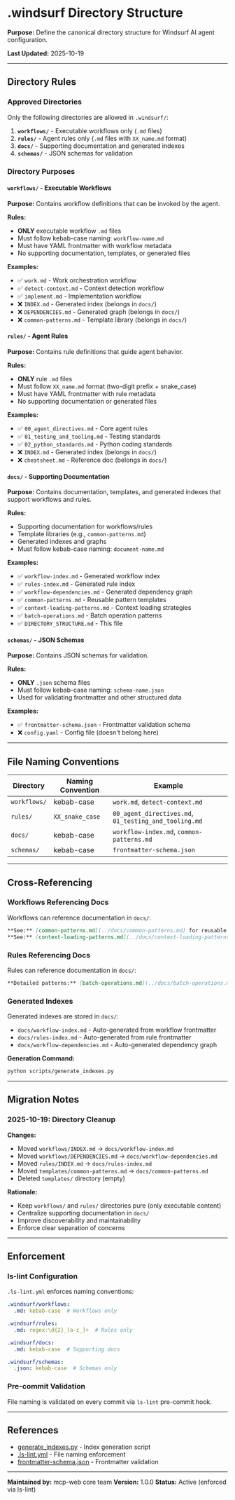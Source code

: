 # .windsurf Directory Structure

**Purpose:** Define the canonical directory structure for Windsurf AI agent configuration.

**Last Updated:** 2025-10-19

---

## Directory Rules

### Approved Directories

Only the following directories are allowed in `.windsurf/`:

1. **`workflows/`** - Executable workflows only (`.md` files)
2. **`rules/`** - Agent rules only (`.md` files with `XX_name.md` format)
3. **`docs/`** - Supporting documentation and generated indexes
4. **`schemas/`** - JSON schemas for validation

### Directory Purposes

#### `workflows/` - Executable Workflows

**Purpose:** Contains workflow definitions that can be invoked by the agent.

**Rules:**

- **ONLY** executable workflow `.md` files
- Must follow kebab-case naming: `workflow-name.md`
- Must have YAML frontmatter with workflow metadata
- No supporting documentation, templates, or generated files

**Examples:**

- ✅ `work.md` - Work orchestration workflow
- ✅ `detect-context.md` - Context detection workflow
- ✅ `implement.md` - Implementation workflow
- ❌ `INDEX.md` - Generated index (belongs in `docs/`)
- ❌ `DEPENDENCIES.md` - Generated graph (belongs in `docs/`)
- ❌ `common-patterns.md` - Template library (belongs in `docs/`)

#### `rules/` - Agent Rules

**Purpose:** Contains rule definitions that guide agent behavior.

**Rules:**

- **ONLY** rule `.md` files
- Must follow `XX_name.md` format (two-digit prefix + snake_case)
- Must have YAML frontmatter with rule metadata
- No supporting documentation or generated files

**Examples:**

- ✅ `00_agent_directives.md` - Core agent rules
- ✅ `01_testing_and_tooling.md` - Testing standards
- ✅ `02_python_standards.md` - Python coding standards
- ❌ `INDEX.md` - Generated index (belongs in `docs/`)
- ❌ `cheatsheet.md` - Reference doc (belongs in `docs/`)

#### `docs/` - Supporting Documentation

**Purpose:** Contains documentation, templates, and generated indexes that support workflows and rules.

**Rules:**

- Supporting documentation for workflows/rules
- Template libraries (e.g., `common-patterns.md`)
- Generated indexes and graphs
- Must follow kebab-case naming: `document-name.md`

**Examples:**

- ✅ `workflow-index.md` - Generated workflow index
- ✅ `rules-index.md` - Generated rule index
- ✅ `workflow-dependencies.md` - Generated dependency graph
- ✅ `common-patterns.md` - Reusable pattern templates
- ✅ `context-loading-patterns.md` - Context loading strategies
- ✅ `batch-operations.md` - Batch operation patterns
- ✅ `DIRECTORY_STRUCTURE.md` - This file

#### `schemas/` - JSON Schemas

**Purpose:** Contains JSON schemas for validation.

**Rules:**

- **ONLY** `.json` schema files
- Must follow kebab-case naming: `schema-name.json`
- Used for validating frontmatter and other structured data

**Examples:**

- ✅ `frontmatter-schema.json` - Frontmatter validation schema
- ❌ `config.yaml` - Config file (doesn't belong here)

---

## File Naming Conventions

| Directory | Naming Convention | Example |
|-----------|-------------------|---------|
| `workflows/` | kebab-case | `work.md`, `detect-context.md` |
| `rules/` | `XX_snake_case` | `00_agent_directives.md`, `01_testing_and_tooling.md` |
| `docs/` | kebab-case | `workflow-index.md`, `common-patterns.md` |
| `schemas/` | kebab-case | `frontmatter-schema.json` |

---

## Cross-Referencing

### Workflows Referencing Docs

Workflows can reference documentation in `docs/`:

```markdown
**See:** [common-patterns.md](../docs/common-patterns.md) for reusable patterns
**See:** [context-loading-patterns.md](../docs/context-loading-patterns.md) for loading strategies
```

### Rules Referencing Docs

Rules can reference documentation in `docs/`:

```markdown
**Detailed patterns:** [batch-operations.md](../docs/batch-operations.md)
```

### Generated Indexes

Generated indexes are stored in `docs/`:

- `docs/workflow-index.md` - Auto-generated from workflow frontmatter
- `docs/rules-index.md` - Auto-generated from rule frontmatter
- `docs/workflow-dependencies.md` - Auto-generated dependency graph

**Generation Command:**

```bash
python scripts/generate_indexes.py
```

---

## Migration Notes

### 2025-10-19: Directory Cleanup

**Changes:**

- Moved `workflows/INDEX.md` → `docs/workflow-index.md`
- Moved `workflows/DEPENDENCIES.md` → `docs/workflow-dependencies.md`
- Moved `rules/INDEX.md` → `docs/rules-index.md`
- Moved `templates/common-patterns.md` → `docs/common-patterns.md`
- Deleted `templates/` directory (empty)

**Rationale:**

- Keep `workflows/` and `rules/` directories pure (only executable content)
- Centralize supporting documentation in `docs/`
- Improve discoverability and maintainability
- Enforce clear separation of concerns

---

## Enforcement

### ls-lint Configuration

`.ls-lint.yml` enforces naming conventions:

```yaml
.windsurf/workflows:
  .md: kebab-case  # Workflows only

.windsurf/rules:
  .md: regex:\d{2}_[a-z_]+  # Rules only

.windsurf/docs:
  .md: kebab-case  # Supporting docs

.windsurf/schemas:
  .json: kebab-case  # Schemas only
```

### Pre-commit Validation

File naming is validated on every commit via `ls-lint` pre-commit hook.

---

## References

- [generate_indexes.py](../../scripts/generate_indexes.py) - Index generation script
- [.ls-lint.yml](../../.ls-lint.yml) - File naming enforcement
- [frontmatter-schema.json](../schemas/frontmatter-schema.json) - Frontmatter validation

---

**Maintained by:** mcp-web core team
**Version:** 1.0.0
**Status:** Active (enforced via ls-lint)

